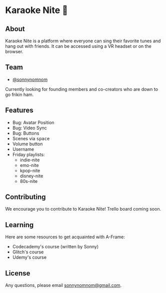 # Karaoke Nite 🔮

## About

Karaoke Nite is a platform where everyone can sing their favorite tunes and hang out with friends. It can be accessed using a VR headset or on the browser.

## Team

- [@sonnynomnom](https://www.twitter.com/sonnynomnom)

Currently looking for founding members and co-creators who are down to go frikin ham.

## Features

- Bug: Avatar Position
- Bug: Video Sync
- Bug: Buttons
- Scenes via <kbd>space</kbd>
- Volume button
- Username
- Friday playlists:
  - indie-nite
  - emo-nite
  - kpop-nite
  - disney-nite
  - 80s-nite

## Contributing

We encourage you to contribute to Karaoke Nite! Trello board coming soon.

## Learning

Here are some resources to get acquainted with A-Frame:

- Codecademy's course (written by Sonny)
- Glitch's course
- Udemy's course

## License

Any questions, please email sonnynomnom@gmail.com.
